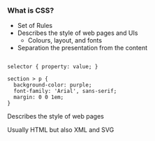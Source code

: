 ### What is CSS?

* Set of Rules
* Describes the style of web pages and UIs
  * Colours, layout, and fonts
* Separation the presentation from the content

<pre class="fragment fade-in"><code data-trim data-noescape>
selector <span class="fragment fade-in">{ property: <span class="fragment fade-in">value</span>; }

<span class="fragment fade-in">section > p {
  background-color: purple;
  font-family: 'Arial', sans-serif;
  margin: 0 0 1em;
}</span>
</code></pre>

<aside class="notes">
Describes the style of web pages

Usually HTML but also XML and SVG
</aside>